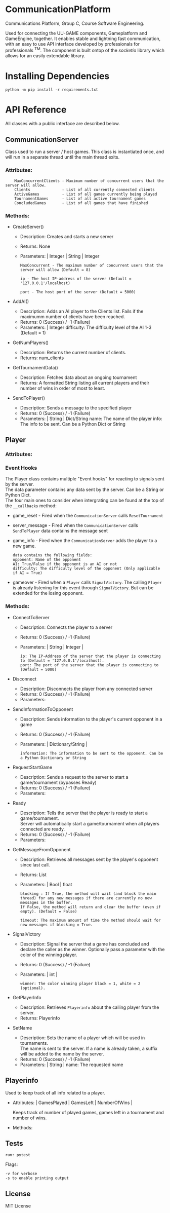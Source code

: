 # CommunicationPlatform
Communications Platform, Group C, Course Software Engineering. 

Used for connecting the UU-GAME components, Gameplatform and GameEngine, together. It enables stable and lightning fast communication, with an easy to use API interface developed by professionals for professionals <sup>TM</sup>. The component is built ontop of the _socketio_ library which allows for an easily extendable library.  

# Installing Dependencies
    python -m pip install -r requirements.txt

# API Reference
All classes with a public interface are described below. 
## CommunicationServer
Class used to run a server / host games. This class is instantiated once, and will run in a separate thread until the main thread exits. 
  ### Attributes:
        MaxConcurrentClients - Maximum number of concurrent users that the server will allow. 
        Clients              - List of all currently connected clients
        ActiveGames          - List of all games currently being played
        TournamentGames      - List of all active tournament games
        ConcludedGames       - List of all games that have finished
  ### Methods:   
  
* CreateServer()
  - Description: Creates and starts a new server
  - Returns: None
  - Parameters: | Integer | String | Integer
 
        MaxConcurrent - The maximum number of concurrent users that the server will allow (Default = 8)

        ip - The host IP-address of the server (Default = '127.0.0.1'/localhost)

        port - The host port of the server (Default = 5000)

* AddAI()
  - Description: Adds an AI player to the Clients list. Fails if the maximumm number of clients have been reached.
  - Returns: 0 (Success) / -1 (Failure)
  - Parameters: | Integer 
        difficulty: The difficulty level of the AI 1-3 (Default = 1)

* GetNumPlayers()
  - Description: Returns the current number of clients.
  - Returns: num_clients

* GetTournamentData()
  - Description: Fetches data about an ongoing tournament
  - Returns: A formatted String listing all current players and their number of wins in order of most to least.

  
* SendToPlayer()
  - Description: Sends a message to the specified player
  - Returns: 0 (Success) / -1 (Failure)
  - Parameters: | String | Dict/String
        name: The name of the player
        info: The info to be sent. Can be a Python Dict or String
  
  
## Player
  ### Attributes:

  ### Event Hooks
  The Player class contains multiple "Event hooks" for reacting to signals sent by the server.  
  The data parameter contains any data sent by the server. Can be a String or Python Dict.  
  The four main ones to consider when intergrating can be found at the top of the ```__callbacks``` method:  
  * game_reset - Fired when the ```CommunicationServer``` calls ```ResetTournament```
  * server_message - Fired when the ```CommunicationServer``` calls ```SendToPlayer```
    data contains the message sent

  * game_info - Fired when the ```CommunicationServer``` adds the player to a new game.

        data contains the following fields:
        opponent: Name of the opponent
        AI: True/False if the opponent is an AI or not
        difficulty: The difficulty level of the opponent (Only applicable if AI = True)

  * gameover - Fired when a ```Player``` calls ```SignalVictory```. 
    The calling ```Player``` is already listening for this event through ```SignalVictory```. But can be extended for the losing opponent.
  

  ### Methods: 
* ConnectToServer 
  - Description: Connects the player to a server
  - Returns: 0 (Success) / -1 (Failure)
  - Parameters: | String | Integer |
  
        ip: The IP-Address of the server that the player is connecting to (Default = '127.0.0.1'/localhost).
        port: The port of the server that the player is connecting to (Default = 5000) 

* Disconnect 
  - Description: Disconnects the player from any connected server
  - Returns: 0 (Success) / -1 (Failure)
  - Parameters:

* SendInformationToOpponent 
  - Description: Sends information to the player's current opponent in a game
  - Returns: 0 (Success) / -1 (Failure)
  - Parameters: | Dictionary/String |
  
        information: The information to be sent to the opponent. Can be a Python Dictionary or String

* RequestStartGame 
  - Description: Sends a request to the server to start a game/tournament (bypasses Ready) 
  - Returns: 0 (Success) / -1 (Failure)
  - Parameters:

* Ready
  - Description: Tells the server that the player is ready to start a game/tournament.  
    Server will automatically start a game/tournament when all players connected are ready.
  - Returns: 0 (Success) / -1 (Failure)
  - Parameters:

* GetMessageFromOpponent 
  - Description: Retrieves all messages sent by the player's opponent since last call.
  - Returns: List
  - Parameters: | Bool | float

        blocking : If True, the method will wait (and block the main thread) for any new messages if there are currently no new messages in the buffer.  
        If False, the method will return and clear the buffer (even if empty). (Default = False)

        timeout: The maximum amount of time the method should wait for new messages if blocking = True.

* SignalVictory
  - Description: Signal the server that a game has concluded and declare the caller as the winner. Optionally pass a parameter with the color of the winning player.
  - Returns: 0 (Success) / -1 (Failure)
  - Parameters: | int |

        winner: The color winning player black = 1, white = 2 (optional).

* GetPlayerInfo 
  - Description: Retrieves `Playerinfo` about the calling player from the server.
  - Returns: Playerinfo

* SetName
  - Description: Sets the name of a player which will be used in tournaments.  
    The name is sent to the server. If a name is already taken, a suffix will be added to the name by the server.
  - Returns: 0 (Success) / -1 (Failure)
  - Parameters: | String |
      name: The requested name


## Playerinfo
  Used to keep track of all info related to a player. 
  - Attributes: |
      GamesPlayed |
      GamesLeft |
      NumberOfWins |
      
      Keeps track of number of played games, games left in a tournament and number of wins. 
  - Methods: 

## Tests
    run: pytest
Flags:

    -v for verbose
    -s to enable printing output
  
## License
MIT License
